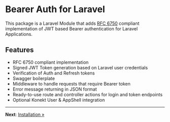 # Bearer Auth for Laravel

This package is a Laravel Module that adds [RFC 6750](https://tools.ietf.org/html/rfc6750)
compliant implementation of JWT based Bearer authentication for Laravel
Applications.

## Features

- RFC 6750 compliant implementation
- Signed JWT Token generation based on Laravel user credentials
- Verification of Auth and Refresh tokens
- Swagger boilerplate
- Middleware to handle requests that require Bearer token
- Error message returning in JSON format
- Ready-to-use route and controller actions for login and token endpoints
- Optional Konekt User & AppShell integration

---

**Next**: [Installation &raquo;](installation.md)

